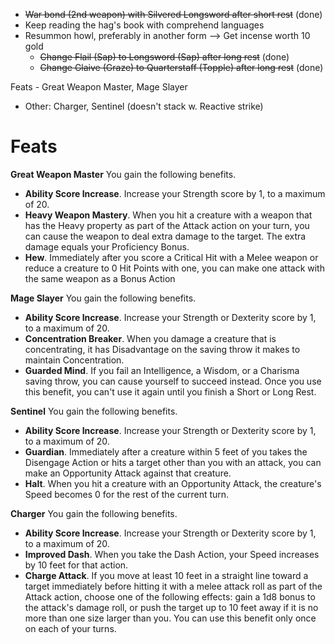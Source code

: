 - ~~War bond (2nd weapon) with Silvered Longsword after short rest~~ (done)
- Keep reading the hag's book with comprehend languages
- Resummon howl, preferably in another form --> Get incense worth 10 gold 
	- ~~Change Flail (Sap) to Longsword (Sap) after long rest~~ (done)
	- ~~Change Glaive (Graze) to Quarterstaff (Topple) after long rest~~ (done)

Feats - Great Weapon Master, Mage Slayer
- Other: Charger, Sentinel (doesn't stack w. Reactive strike)




# Feats

**Great Weapon Master**
You gain the following benefits.  
- **Ability Score Increase**. Increase your Strength score by 1, to a maximum of 20.  
- **Heavy Weapon Mastery**. When you hit a creature with a weapon that has the Heavy property as part of the Attack action on your turn, you can cause the weapon to deal extra damage to the target. The extra damage equals your Proficiency Bonus.  
- **Hew**. Immediately after you score a Critical Hit with a Melee weapon or reduce a creature to 0 Hit Points with one, you can make one attack with the same weapon as a Bonus Action

**Mage Slayer**
You gain the following benefits.  
- **Ability Score Increase**. Increase your Strength or Dexterity score by 1, to a maximum of 20.  
- **Concentration Breaker**. When you damage a creature that is concentrating, it has Disadvantage on the saving throw it makes to maintain Concentration.  
- **Guarded Mind**. If you fail an Intelligence, a Wisdom, or a Charisma saving throw, you can cause yourself to succeed instead. Once you use this benefit, you can't use it again until you finish a Short or Long Rest.

**Sentinel**
You gain the following benefits.  
- **Ability Score Increase**. Increase your Strength or Dexterity score by 1, to a maximum of 20.  
- **Guardian**. Immediately after a creature within 5 feet of you takes the Disengage Action or hits a target other than you with an attack, you can make an Opportunity Attack against that creature.  
- **Halt**. When you hit a creature with an Opportunity Attack, the creature's Speed becomes 0 for the rest of the current turn.

**Charger**
You gain the following benefits.  
- **Ability Score Increase**. Increase your Strength or Dexterity score by 1, to a maximum of 20.  
- **Improved Dash**. When you take the Dash Action, your Speed increases by 10 feet for that action.  
- **Charge Attack**. If you move at least 10 feet in a straight line toward a target immediately before hitting it with a melee attack roll as part of the Attack action, choose one of the following effects: gain a 1d8 bonus to the attack's damage roll, or push the target up to 10 feet away if it is no more than one size larger than you. You can use this benefit only once on each of your turns.
